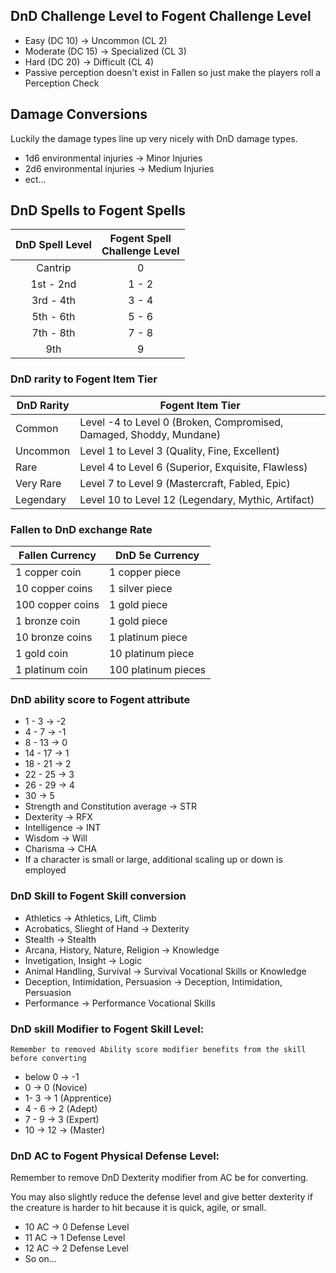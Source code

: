 ## DnD Challenge Level to Fogent Challenge Level

* Easy (DC 10) -> Uncommon (CL 2)
* Moderate (DC 15) -> Specialized (CL 3)
* Hard (DC 20) -> Difficult (CL 4)
* Passive perception doesn't exist in Fallen so just make the players roll a Perception Check

## Damage Conversions

Luckily the damage types line up very nicely with DnD damage types.

* 1d6 environmental injuries -> Minor Injuries
* 2d6 environmental injuries -> Medium Injuries
* ect...

## DnD Spells to Fogent Spells

| DnD Spell Level | Fogent Spell<br />Challenge Level |
| :-------------: | :-------------------------------: |
|     Cantrip     |                 0                 |
|    1st - 2nd    |               1 - 2               |
|    3rd - 4th    |               3 - 4               |
|    5th - 6th    |               5 - 6               |
|    7th - 8th    |               7 - 8               |
|       9th       |                 9                 |

### DnD rarity to Fogent Item Tier

| DnD Rarity | Fogent Item Tier                                                    |
| ---------- | ------------------------------------------------------------------- |
| Common     | Level -4 to Level 0 (Broken, Compromised, Damaged, Shoddy, Mundane) |
| Uncommon   | Level 1 to Level 3 (Quality, Fine, Excellent)                       |
| Rare       | Level 4 to Level 6 (Superior, Exquisite, Flawless)                  |
| Very Rare  | Level 7 to Level 9 (Mastercraft, Fabled, Epic)                      |
| Legendary  | Level 10 to Level 12 (Legendary, Mythic, Artifact)                  |

### Fallen to DnD exchange Rate

| Fallen Currency  | DnD 5e Currency     |
| ---------------- | ------------------- |
| 1 copper coin    | 1 copper piece      |
| 10 copper coins  | 1 silver piece      |
| 100 copper coins | 1 gold piece        |
| 1 bronze coin    | 1 gold piece        |
| 10 bronze coins  | 1 platinum piece    |
| 1 gold coin      | 10 platinum piece   |
| 1 platinum coin  | 100 platinum pieces |

### DnD ability score to Fogent attribute

- 1 - 3 -> -2
- 4 - 7 -> -1
- 8 - 13 -> 0
- 14 - 17 -> 1
- 18 - 21 -> 2
- 22 - 25 -> 3
- 26 - 29 -> 4
- 30 -> 5
- Strength and Constitution average -> STR
- Dexterity -> RFX
- Intelligence -> INT
- Wisdom -> Will
- Charisma -> CHA
- If a character is small or large, additional scaling up or down is employed

### DnD Skill to Fogent Skill conversion

- Athletics -> Athletics, Lift, Climb
- Acrobatics, Slieght of Hand -> Dexterity
- Stealth -> Stealth
- Arcana, History, Nature, Religion -> Knowledge
- Invetigation, Insight -> Logic
- Animal Handling, Survival -> Survival Vocational Skills or Knowledge
- Deception, Intimidation, Persuasion -> Deception, Intimidation, Persuasion
- Performance -> Performance Vocational Skills

### DnD skill Modifier to Fogent Skill Level:

    Remember to removed Ability score modifier benefits from the skill before converting

- below 0 -> -1
- 0 -> 0 (Novice)
- 1- 3 -> 1 (Apprentice)
- 4 - 6 -> 2 (Adept)
- 7 - 9 -> 3 (Expert)
- 10 -> 12 -> (Master)

### DnD AC to Fogent Physical Defense Level:

Remember to remove DnD Dexterity modifier from AC be for converting.

You may also slightly reduce the defense level and give better dexterity if the creature is harder to hit because it is quick, agile, or small.

- 10 AC -> 0 Defense Level
- 11 AC -> 1 Defense Level
- 12 AC -> 2 Defense Level
- So on...
